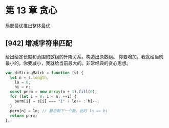 # 第 13 章 贪心

局部最优推出整体最优

## [942] 增减字符串匹配

给出给定长度和范围的数组的升降关系，构造出原数组。
你要增加，我就给当前最小的。你要减小，我就给当前最大的。非常经典的贪心思想。

```js
var diStringMatch = function (s) {
  let n = s.length,
    lo = 0,
    hi = n;
  const perm = new Array(n + 1).fill(0);
  for (let i = 0; i < n; ++i) {
    perm[i] = s[i] === "I" ? lo++ : hi--;
  }
  perm[n] = lo; // 最后剩下一个数，此时 lo == hi
  return perm;
};
```

